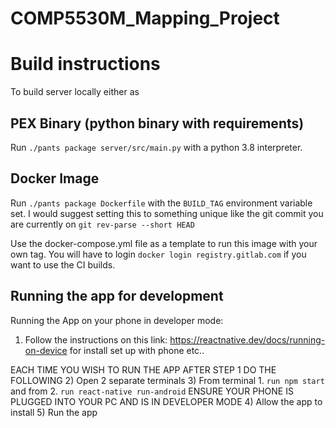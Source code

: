# COMP5530M_Mapping_Project

# Build instructions
To build server locally either as
## PEX Binary (python binary with requirements)
Run `./pants package server/src/main.py` with a python 3.8 interpreter.

## Docker Image
Run `./pants package Dockerfile` with the `BUILD_TAG` environment variable set.
I would suggest setting this to something unique like the git commit you are
currently on `git rev-parse --short HEAD`

Use the docker-compose.yml file as a template to run this image with your own
tag. You will have to login `docker login registry.gitlab.com` if you want to
use the CI builds.

## Running the app for development
Running the App on your phone in developer mode:
1) Follow the instructions on this link: https://reactnative.dev/docs/running-on-device for install set up with phone etc..

EACH TIME YOU WISH TO RUN THE APP AFTER STEP 1 DO THE FOLLOWING
2) Open 2 separate terminals
3) From terminal 1. `run npm start` and from 2. `run react-native run-android` ENSURE YOUR PHONE IS PLUGGED INTO YOUR PC AND IS IN DEVELOPER MODE
4) Allow the app to install 
5) Run the app 
